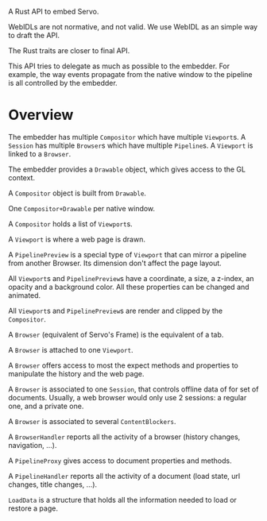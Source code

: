 A Rust API to embed Servo.

WebIDLs are not normative, and not valid. We use WebIDL as an simple way to draft the API.

The Rust traits are closer to final API.

This API tries to delegate as much as possible to the embedder.
For example, the way events propagate from the native window to the pipeline
is all controlled by the embedder.

# Overview

The embedder has multiple `Compositor` which have multiple `Viewport`s.
A `Session` has multiple `Browser`s which have multiple `Pipeline`s.
A `Viewport` is linked to a `Browser`.

The embedder provides a `Drawable` object, which gives access to the GL context.

A `Compositor` object is built from `Drawable`.

One `Compositor+Drawable` per native window.

A `Compositor` holds a list of `Viewport`s.

A `Viewport` is where a web page is drawn.

A `PipelinePreview` is a special type of `Viewport` that can mirror a pipeline from another Browser. Its dimension don't affect the page layout.

All `Viewport`s and `PipelinePreview`s have a coordinate, a size, a z-index, an opacity and a background color. All these properties can be changed and animated.

All `Viewport`s and `PipelinePreview`s are render and clipped by the `Compositor`.

A `Browser` (equivalent of Servo's Frame) is the equivalent of a tab.

A `Browser` is attached to one `Viewport`.

A `Browser` offers access to most the expect methods and properties to manipulate the history and the web page.

A `Browser` is associated to one `Session`, that controls offline data of for set of documents. Usually, a web browser would only use 2 sessions: a regular one, and a private one.

A `Browser` is associated to several `ContentBlockers`.

A `BrowserHandler` reports all the activity of a browser (history changes, navigation, …).

A `PipelineProxy` gives access to document properties and methods.

A `PipelineHandler` reports all the activity of a document (load state, url changes, title changes, …).

`LoadData` is a structure that holds all the information needed to load or restore a page.
